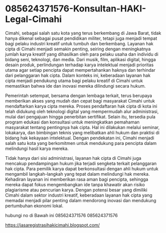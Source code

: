 # 085624371576-Konsultan-HAKI-Legal-Cimahi
Cimahi, sebagai salah satu kota yang terus berkembang di Jawa Barat, tidak hanya dikenal sebagai pusat pendidikan militer, tetapi juga menjadi tempat bagi pelaku industri kreatif untuk tumbuh dan berkembang. Layanan hak cipta di Cimahi menjadi semakin penting, seiring dengan meningkatnya jumlah karya kreatif yang dihasilkan oleh para pelaku usaha dan individu di bidang seni, teknologi, dan media. Dari musik, film, aplikasi digital, hingga desain produk, perlindungan terhadap karya intelektual menjadi prioritas utama agar setiap pencipta dapat mempertahankan haknya dan terhindar dari pelanggaran hak cipta. Dalam konteks ini, keberadaan layanan hak cipta menjadi pendukung utama bagi pelaku kreatif di Cimahi untuk memastikan bahwa ide dan inovasi mereka dilindungi secara hukum.

Pemerintah setempat, bersama dengan lembaga terkait, terus berupaya memberikan akses yang mudah dan cepat bagi masyarakat Cimahi untuk mendaftarkan karya cipta mereka. Proses pendaftaran hak cipta di kota ini telah didukung oleh teknologi digital yang mempermudah alur administrasi, mulai dari pengajuan hingga penerbitan sertifikat. Selain itu, tersedia pula program edukasi dan konsultasi untuk meningkatkan pemahaman masyarakat tentang pentingnya hak cipta. Hal ini dilakukan melalui seminar, lokakarya, dan bimbingan teknis yang melibatkan ahli hukum dan praktisi di bidang hak kekayaan intelektual. Dengan pendekatan ini, Cimahi menjadi salah satu kota yang berkomitmen untuk mendukung para pencipta dalam melindungi hasil karya mereka.

Tidak hanya dari sisi administrasi, layanan hak cipta di Cimahi juga mencakup pendampingan hukum jika terjadi sengketa terkait pelanggaran hak cipta. Para pemilik karya dapat berkonsultasi dengan ahli hukum untuk mengambil langkah-langkah yang tepat dalam melindungi hak mereka. Kehadiran layanan ini memberikan rasa aman bagi pencipta, sehingga mereka dapat fokus mengembangkan ide tanpa khawatir akan risiko plagiarisme atau pencurian karya. Dengan potensi besar yang dimiliki Cimahi dalam sektor industri kreatif, keberadaan layanan hak cipta yang memadai menjadi pilar penting dalam mendorong inovasi dan mendukung pertumbuhan ekonomi lokal.

hubungi no di Bawah ini
085624371576
085624371576

https://jasaregistrasihakicimahi.blogspot.com/
